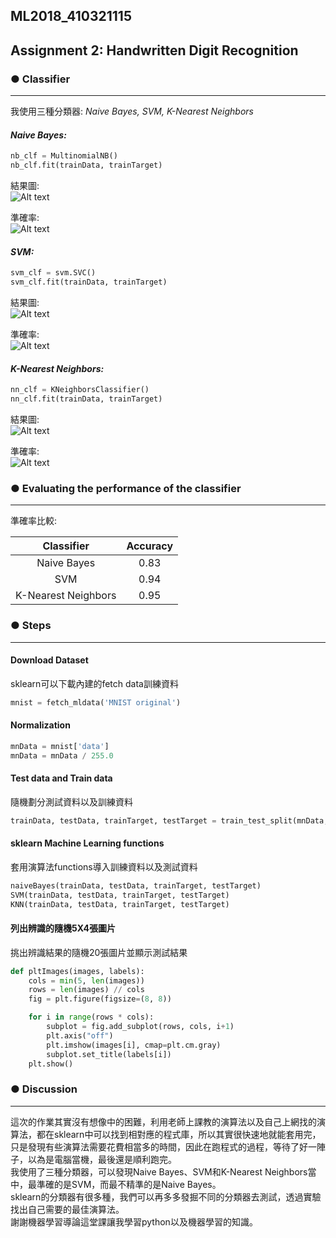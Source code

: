 ## ML2018_410321115
## Assignment 2: Handwritten Digit Recognition
 
### ● Classifier  
___
我使用三種分類器: _Naive Bayes, SVM, K-Nearest Neighbors_  
  
#### _Naive Bayes:_  
```python
nb_clf = MultinomialNB()  
nb_clf.fit(trainData, trainTarget)    
```  

結果圖:  
![Alt text](https://github.com/RolaJeng/ML2018_410321115/blob/master/Homework%202/nb%20result.JPG)  

準確率:  
![Alt text](https://github.com/RolaJeng/ML2018_410321115/blob/master/Homework%202/nb%20acc.JPG)  
  
#### _SVM:_   
```python
svm_clf = svm.SVC()  
svm_clf.fit(trainData, trainTarget)  
```  

結果圖:  
![Alt text](https://github.com/RolaJeng/ML2018_410321115/blob/master/Homework%202/svm%20result.JPG)  

準確率:  
![Alt text](https://github.com/RolaJeng/ML2018_410321115/blob/master/Homework%202/svm%20acc.JPG)  

#### _K-Nearest Neighbors:_  
```python
nn_clf = KNeighborsClassifier()    
nn_clf.fit(trainData, trainTarget)  
```  

結果圖:  
![Alt text](https://github.com/RolaJeng/ML2018_410321115/blob/master/Homework%202/knn%20result.JPG)  

準確率:  
![Alt text](https://github.com/RolaJeng/ML2018_410321115/blob/master/Homework%202/knn%20acc.JPG)  
 
### ● Evaluating the performance of the classifier  
___  

準確率比較:  

Classifier | Accuracy
:----------: | :--------:
Naive Bayes | 0.83
SVM | 0.94
K-Nearest Neighbors|0.95

### ● Steps   
___  

#### Download Dataset
sklearn可以下載內建的fetch data訓練資料  

```python
mnist = fetch_mldata('MNIST original')  
```
#### Normalization 

```python
mnData = mnist['data'] 
mnData = mnData / 255.0
```  

#### Test data and Train data 
隨機劃分測試資料以及訓練資料  

```python
trainData, testData, trainTarget, testTarget = train_test_split(mnData, mnTarget)
```

#### sklearn Machine Learning functions 
套用演算法functions導入訓練資料以及測試資料  

```python
naiveBayes(trainData, testData, trainTarget, testTarget)  
SVM(trainData, testData, trainTarget, testTarget)  
KNN(trainData, testData, trainTarget, testTarget)  
```  
#### 列出辨識的隨機5X4張圖片 
挑出辨識結果的隨機20張圖片並顯示測試結果  

```python
def pltImages(images, labels):  
    cols = min(5, len(images))
    rows = len(images) // cols
    fig = plt.figure(figsize=(8, 8))

    for i in range(rows * cols):
        subplot = fig.add_subplot(rows, cols, i+1)
        plt.axis("off")
        plt.imshow(images[i], cmap=plt.cm.gray)
        subplot.set_title(labels[i])
    plt.show()
```  
### ● Discussion  
___  

這次的作業其實沒有想像中的困難，利用老師上課教的演算法以及自己上網找的演算法，都在sklearn中可以找到相對應的程式庫，所以其實很快速地就能套用完，只是發現有些演算法需要花費相當多的時間，因此在跑程式的過程，等待了好一陣子，以為是電腦當機，最後還是順利跑完。  
我使用了三種分類器，可以發現Naive Bayes、SVM和K-Nearest Neighbors當中，最準確的是SVM，而最不精準的是Naive Bayes。  
sklearn的分類器有很多種，我們可以再多多發掘不同的分類器去測試，透過實驗找出自己需要的最佳演算法。  
謝謝機器學習導論這堂課讓我學習python以及機器學習的知識。  
